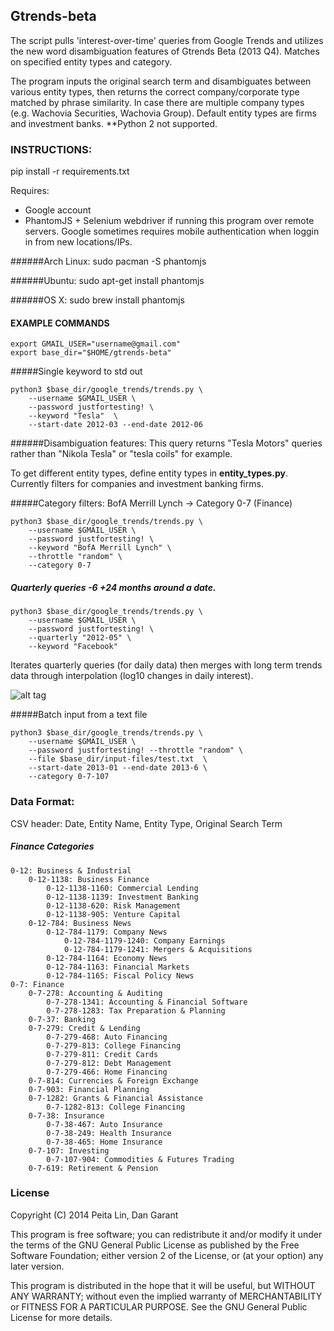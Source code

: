 
## Gtrends-beta

The script pulls 'interest-over-time' queries from Google Trends and utilizes the new word disambiguation features of Gtrends Beta (2013 Q4). Matches on specified entity types and category.


The program inputs the original search term and disambiguates between various
entity types, then returns the correct company/corporate type matched by phrase similarity. In case there are multiple company types (e.g. Wachovia Securities, Wachovia Group). Default entity types are firms and investment banks.
**Python 2 not supported.


### INSTRUCTIONS:
pip install -r requirements.txt

Requires:
- Google account
- PhantomJS + Selenium webdriver if running this program over remote servers. Google sometimes requires mobile authentication when loggin in from new locations/IPs.

######Arch Linux:
    sudo pacman -S phantomjs

######Ubuntu:
    sudo apt-get install phantomjs

######OS X:
    sudo brew install phantomjs




#### EXAMPLE COMMANDS
    export GMAIL_USER="username@gmail.com"
    export base_dir="$HOME/gtrends-beta"


#####Single keyword to std out

    python3 $base_dir/google_trends/trends.py \
        --username $GMAIL_USER \
        --password justfortesting! \
        --keyword "Tesla"  \
        --start-date 2012-03 --end-date 2012-06


######Disambiguation features:
This query returns "Tesla Motors" queries rather than "Nikola Tesla" or "tesla coils" for example.

To get different entity types, define entity types in __entity_types.py__. Currently filters for companies and investment banking firms.


#####Category filters: BofA Merrill Lynch -> Category 0-7 (Finance)

    python3 $base_dir/google_trends/trends.py \
        --username $GMAIL_USER \
        --password justfortesting! \
        --keyword "BofA Merrill Lynch" \
        --throttle "random" \
        --category 0-7



##### Quarterly queries -6 +24 months around a date.

    python3 $base_dir/google_trends/trends.py \
        --username $GMAIL_USER \
        --password justfortesting! \
        --quarterly "2012-05" \
        --keyword "Facebook"


Iterates quarterly queries (for daily data) then merges with long term trends data through interpolation (log10 changes in daily interest).

![alt tag](https://raw.githubusercontent.com/peitalin/gtrends-beta/master/input-files/merged_Facebook2.png)


#####Batch input from a text file

    python3 $base_dir/google_trends/trends.py \
        --username $GMAIL_USER \
        --password justfortesting! --throttle "random" \
        --file $base_dir/input-files/test.txt  \
        --start-date 2013-01 --end-date 2013-6 \
        --category 0-7-107





### Data Format:
CSV header:
Date, Entity Name, Entity Type, Original Search Term


##### Finance Categories

    0-12: Business & Industrial
        0-12-1138: Business Finance
            0-12-1138-1160: Commercial Lending
            0-12-1138-1139: Investment Banking
            0-12-1138-620: Risk Management
            0-12-1138-905: Venture Capital
        0-12-784: Business News
            0-12-784-1179: Company News
                0-12-784-1179-1240: Company Earnings
                0-12-784-1179-1241: Mergers & Acquisitions
            0-12-784-1164: Economy News
            0-12-784-1163: Financial Markets
            0-12-784-1165: Fiscal Policy News
    0-7: Finance
        0-7-278: Accounting & Auditing
            0-7-278-1341: Accounting & Financial Software
            0-7-278-1283: Tax Preparation & Planning
        0-7-37: Banking
        0-7-279: Credit & Lending
            0-7-279-468: Auto Financing
            0-7-279-813: College Financing
            0-7-279-811: Credit Cards
            0-7-279-812: Debt Management
            0-7-279-466: Home Financing
        0-7-814: Currencies & Foreign Exchange
        0-7-903: Financial Planning
        0-7-1282: Grants & Financial Assistance
            0-7-1282-813: College Financing
        0-7-38: Insurance
            0-7-38-467: Auto Insurance
            0-7-38-249: Health Insurance
            0-7-38-465: Home Insurance
        0-7-107: Investing
            0-7-107-904: Commodities & Futures Trading
        0-7-619: Retirement & Pension


### License

Copyright (C) 2014 Peita Lin, Dan Garant

This program is free software; you can redistribute it and/or modify
it under the terms of the GNU General Public License as published by
the Free Software Foundation; either version 2 of the License, or
(at your option) any later version.

This program is distributed in the hope that it will be useful,
but WITHOUT ANY WARRANTY; without even the implied warranty of
MERCHANTABILITY or FITNESS FOR A PARTICULAR PURPOSE.  See the
GNU General Public License for more details.
